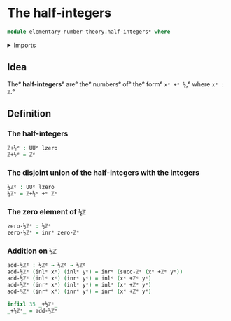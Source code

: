 # The half-integers

```agda
module elementary-number-theory.half-integersᵉ where
```

<details><summary>Imports</summary>

```agda
open import elementary-number-theory.addition-integersᵉ
open import elementary-number-theory.integersᵉ

open import foundation.coproduct-typesᵉ
open import foundation.universe-levelsᵉ
```

</details>

## Idea

Theᵉ **half-integers**ᵉ areᵉ theᵉ numbersᵉ ofᵉ theᵉ formᵉ `xᵉ +ᵉ ½`,ᵉ where `xᵉ : ℤ`.ᵉ

## Definition

### The half-integers

```agda
ℤ+½ᵉ : UUᵉ lzero
ℤ+½ᵉ = ℤᵉ
```

### The disjoint union of the half-integers with the integers

```agda
½ℤᵉ : UUᵉ lzero
½ℤᵉ = ℤ+½ᵉ +ᵉ ℤᵉ
```

### The zero element of `½ℤ`

```agda
zero-½ℤᵉ : ½ℤᵉ
zero-½ℤᵉ = inrᵉ zero-ℤᵉ
```

### Addition on `½ℤ`

```agda
add-½ℤᵉ : ½ℤᵉ → ½ℤᵉ → ½ℤᵉ
add-½ℤᵉ (inlᵉ xᵉ) (inlᵉ yᵉ) = inrᵉ (succ-ℤᵉ (xᵉ +ℤᵉ yᵉ))
add-½ℤᵉ (inlᵉ xᵉ) (inrᵉ yᵉ) = inlᵉ (xᵉ +ℤᵉ yᵉ)
add-½ℤᵉ (inrᵉ xᵉ) (inlᵉ yᵉ) = inlᵉ (xᵉ +ℤᵉ yᵉ)
add-½ℤᵉ (inrᵉ xᵉ) (inrᵉ yᵉ) = inrᵉ (xᵉ +ℤᵉ yᵉ)

infixl 35 _+½ℤᵉ_
_+½ℤᵉ_ = add-½ℤᵉ
```